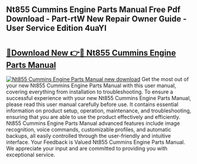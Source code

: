 ## Nt855 Cummins Engine Parts Manual Free Pdf Download - Part-rtW New Repair Owner Guide - User Service Edition 4uaYI

# <h2><a href="http://bc82700.oget.top/?id=Nt855+Cummins+Engine+Parts+Manual">🔗Download New 👉🔴 Nt855 Cummins Engine Parts Manual</a></h2>

[![Nt855 Cummins Engine Parts Manual new download](https://i.imgur.com/5g1atiW.png)](http://bc82700.oget.top/?id=Nt855+Cummins+Engine+Parts+Manual)
Get the most out of your new Nt855 Cummins Engine Parts Manual with this user manual, covering everything from installation to troubleshooting. To ensure a successful experience with your new Nt855 Cummins Engine Parts Manual, please read this user manual carefully before use. It contains essential information on product setup, operation, maintenance, and troubleshooting, ensuring that you are able to use the product effectively and efficiently. Nt855 Cummins Engine Parts Manual advanced features include image recognition, voice commands, customizable profiles, and automatic backups, all easily controlled through the user-friendly and intuitive interface. Your Feedback is Valued Nt855 Cummins Engine Parts Manual. We appreciate your input and are committed to providing you with exceptional service.
